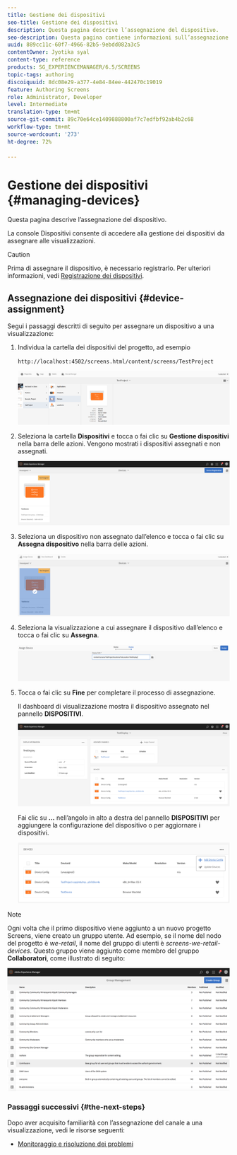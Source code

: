 ```yaml
---
title: Gestione dei dispositivi
seo-title: Gestione dei dispositivi
description: Questa pagina descrive l’assegnazione del dispositivo.
seo-description: Questa pagina contiene informazioni sull’assegnazione dei dispositivi. La console Dispositivi consente di accedere alla gestione dei dispositivi da assegnare alle visualizzazioni.
uuid: 889cc11c-60f7-4966-82b5-9ebdd082a3c5
contentOwner: Jyotika syal
content-type: reference
products: SG_EXPERIENCEMANAGER/6.5/SCREENS
topic-tags: authoring
discoiquuid: 8dc08e29-a377-4e84-84ee-442470c19019
feature: Authoring Screens
role: Administrator, Developer
level: Intermediate
translation-type: tm+mt
source-git-commit: 89c70e64ce1409888800af7c7edfbf92ab4b2c68
workflow-type: tm+mt
source-wordcount: '273'
ht-degree: 72%

---
```



# Gestione dei dispositivi {#managing-devices}

Questa pagina descrive l’assegnazione del dispositivo.

La console Dispositivi consente di accedere alla gestione dei dispositivi da assegnare alle visualizzazioni.

>[!CAUTION]
>
>Prima di assegnare il dispositivo, è necessario registrarlo. Per ulteriori informazioni, vedi [Registrazione dei dispositivi](device-registration.md).

## Assegnazione dei dispositivi {#device-assignment}

Segui i passaggi descritti di seguito per assegnare un dispositivo a una visualizzazione:

1. Individua la cartella dei dispositivi del progetto, ad esempio

   `http://localhost:4502/screens.html/content/screens/TestProject`

   ![chlimage_1-32](assets/chlimage_1-32.png)

1. Seleziona la cartella **Dispositivi** e tocca o fai clic su **Gestione dispositivi** nella barra delle azioni. Vengono mostrati i dispositivi assegnati e non assegnati.

   ![chlimage_1-33](assets/chlimage_1-33.png)

1. Seleziona un dispositivo non assegnato dall’elenco e tocca o fai clic su **Assegna dispositivo** nella barra delle azioni.

   ![chlimage_1-34](assets/chlimage_1-34.png)

1. Seleziona la visualizzazione a cui assegnare il dispositivo dall’elenco e tocca o fai clic su **Assegna**.

   ![chlimage_1-35](assets/chlimage_1-35.png)

1. Tocca o fai clic su **Fine** per completare il processo di assegnazione.


   Il dashboard di visualizzazione mostra il dispositivo assegnato nel pannello **DISPOSITIVI**.

   ![chlimage_1-37](assets/chlimage_1-37.png)

   Fai clic su **...** nell’angolo in alto a destra del pannello **DISPOSITIVI** per aggiungere la configurazione del dispositivo o per aggiornare i dispositivi.

   ![chlimage_1-38](assets/chlimage_1-38.png)

>[!NOTE]
>
>Ogni volta che il primo dispositivo viene aggiunto a un nuovo progetto Screens, viene creato un gruppo utente.
>Ad esempio, se il nome del nodo del progetto è *we-retail*, il nome del gruppo di utenti è *screens-we-retail-devices*.
>Questo gruppo viene aggiunto come membro del gruppo **Collaboratori**, come illustrato di seguito:

![chlimage_1-39](assets/chlimage_1-39.png)

### Passaggi successivi {#the-next-steps}

Dopo aver acquisito familiarità con l’assegnazione del canale a una visualizzazione, vedi le risorse seguenti:

* [Monitoraggio e risoluzione dei problemi](monitoring-screens.md)

